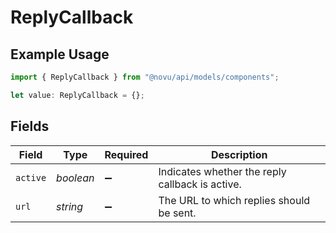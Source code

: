 # ReplyCallback

## Example Usage

```typescript
import { ReplyCallback } from "@novu/api/models/components";

let value: ReplyCallback = {};
```

## Fields

| Field                                           | Type                                            | Required                                        | Description                                     |
| ----------------------------------------------- | ----------------------------------------------- | ----------------------------------------------- | ----------------------------------------------- |
| `active`                                        | *boolean*                                       | :heavy_minus_sign:                              | Indicates whether the reply callback is active. |
| `url`                                           | *string*                                        | :heavy_minus_sign:                              | The URL to which replies should be sent.        |